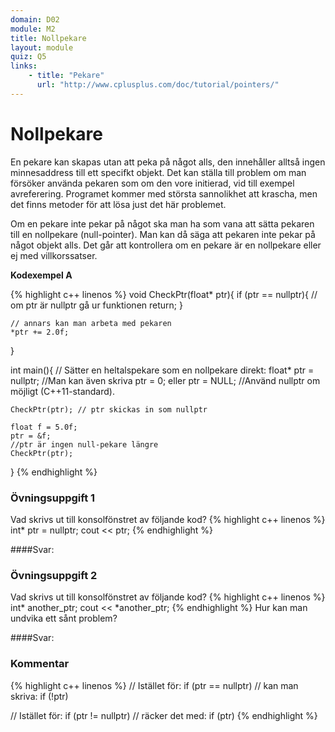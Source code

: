 ```yaml
---
domain: D02
module: M2
title: Nollpekare
layout: module
quiz: Q5
links:
    - title: "Pekare"
      url: "http://www.cplusplus.com/doc/tutorial/pointers/"
---
```


# Nollpekare

En pekare kan skapas utan att peka på något alls, den innehåller alltså ingen minnesaddress till ett specifkt objekt.
Det kan ställa till problem om man försöker använda pekaren som om den vore initierad, vid till exempel avreferering.
Programet kommer med största sannolikhet att krascha, men det finns metoder för att lösa just det här problemet.

Om en pekare inte pekar på något ska man ha som vana att sätta pekaren till en nollpekare (null-pointer).
Man kan då säga att pekaren inte pekar på något objekt alls.
Det går att kontrollera om en pekare är en nollpekare eller ej med villkorssatser.

__Kodexempel A__

{% highlight c++ linenos %}
    void CheckPtr(float* ptr){
    if (ptr == nullptr){ // om ptr är nullptr gå ur funktionen
        return;
    }
 
    // annars kan man arbeta med pekaren
    *ptr += 2.0f;
}
 
int main(){
    // Sätter en heltalspekare som en nollpekare direkt:
    float* ptr = nullptr;
    //Man kan även skriva ptr = 0; eller ptr = NULL;
    //Använd nullptr om möjligt (C++11-standard).
 
    CheckPtr(ptr); // ptr skickas in som nullptr
 
    float f = 5.0f;
    ptr = &f;
    //ptr är ingen null-pekare längre
    CheckPtr(ptr);
}
{% endhighlight %}

### Övningsuppgift 1
Vad skrivs ut till konsolfönstret av följande kod?
{% highlight c++ linenos %}
int* ptr = nullptr;
cout << ptr;
{% endhighlight %}

####Svar:

### Övningsuppgift 2
Vad skrivs ut till konsolfönstret av följande kod?
{% highlight c++ linenos %}
int* another_ptr;
cout << *another_ptr;
{% endhighlight %}
Hur kan man undvika ett sånt problem?

####Svar:

### Kommentar

{% highlight c++ linenos %}
// Istället för:
if (ptr == nullptr)
// kan man skriva:
if (!ptr)

// Istället för:
if (ptr != nullptr)
// räcker det med:
if (ptr)
{% endhighlight %}


